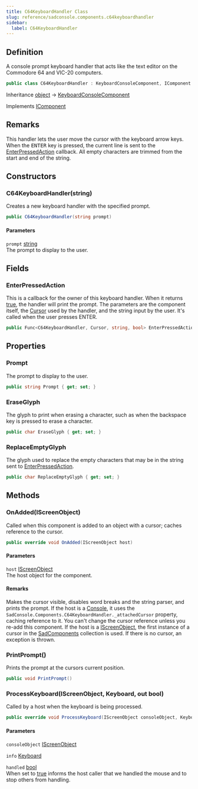 ```yaml
---
title: C64KeyboardHandler Class
slug: reference/sadconsole.components.c64keyboardhandler
sidebar:
  label: C64KeyboardHandler
---
```

## Definition

A console prompt keyboard handler that acts like the text editor on the Commodore 64 and VIC-20 computers.

```csharp title="C#"
public class C64KeyboardHandler : KeyboardConsoleComponent, IComponent
```

Inheritance [object](https://learn.microsoft.com/dotnet/api/system.object/) → [KeyboardConsoleComponent](../sadconsole.components.keyboardconsolecomponent/)

Implements [IComponent](../sadconsole.components.icomponent/)
## Remarks

This handler lets the user move the cursor with the keyboard arrow keys. When the <kbd>ENTER</kbd> key is pressed, the current line is sent to the [EnterPressedAction](../sadconsole.components.c64keyboardhandler/#enterpressedaction/) callback. All empty characters are trimmed from the start and end of the string.

## Constructors

### C64KeyboardHandler(string)

Creates a new keyboard handler with the specified prompt.

```csharp title="C#"
public C64KeyboardHandler(string prompt)
```

#### Parameters

`prompt` [string](https://learn.microsoft.com/dotnet/api/system.string/)  
The prompt to display to the user.


## Fields

### EnterPressedAction

This is a callback for the owner of this keyboard handler. When it returns <a href="https://learn.microsoft.com/dotnet/csharp/language-reference/builtin-types/bool">true</a>, the handler will print the prompt. The parameters are the component itself, the [Cursor](../sadconsole.components.cursor/) used by the handler, and the string input by the user. It's called when the user presses ENTER.

```csharp title="C#"
public Func<C64KeyboardHandler, Cursor, string, bool> EnterPressedAction
```

## Properties

### Prompt

The prompt to display to the user.

```csharp title="C#"
public string Prompt { get; set; }
```

### EraseGlyph

The glyph to print when erasing a character, such as when the backspace key is pressed to erase a character.

```csharp title="C#"
public char EraseGlyph { get; set; }
```

### ReplaceEmptyGlyph

The glyph used to replace the empty characters that may be in the string sent to [EnterPressedAction](../sadconsole.components.c64keyboardhandler/#enterpressedaction/).

```csharp title="C#"
public char ReplaceEmptyGlyph { get; set; }
```

## Methods

### OnAdded(IScreenObject)

Called when this component is added to an object with a cursor; caches reference to the cursor.

```csharp title="C#"
public override void OnAdded(IScreenObject host)
```

#### Parameters

`host` [IScreenObject](../sadconsole.iscreenobject/)  
The host object for the component.

#### Remarks

Makes the cursor visible, disables word breaks and the string parser, and prints the prompt. If the host is a [Console](../sadconsole.console/), it uses the `SadConsole.Components.C64KeyboardHandler._attachedCursor` property, caching reference to it. You can't change the cursor reference unless you re-add this component. If the host is a [IScreenObject](../sadconsole.iscreenobject/), the first instance of a cursor in the [SadComponents](../sadconsole.components.icomponenthost/#sadcomponents/) collection is used. If there is no cursor, an exception is thrown.

### PrintPrompt()

Prints the prompt at the cursors current position.

```csharp title="C#"
public void PrintPrompt()
```


### ProcessKeyboard(IScreenObject, Keyboard, out bool)

Called by a host when the keyboard is being processed.

```csharp title="C#"
public override void ProcessKeyboard(IScreenObject consoleObject, Keyboard info, out bool handled)
```

#### Parameters

`consoleObject` [IScreenObject](../sadconsole.iscreenobject/)  

`info` [Keyboard](../sadconsole.input.keyboard/)  

`handled` [bool](https://learn.microsoft.com/dotnet/api/system.boolean/)  
When set to <a href="https://learn.microsoft.com/dotnet/csharp/language-reference/builtin-types/bool">true</a> informs the host caller that we handled the mouse and to stop others from handling.